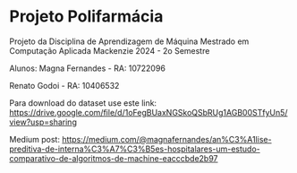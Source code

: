 # Projeto Polifarmácia
Projeto da Disciplina de Aprendizagem de Máquina
Mestrado em Computação Aplicada Mackenzie 
2024 - 2o Semestre

Alunos:
Magna Fernandes - RA: 10722096 <p>
Renato Godoi - RA: 10406532

Para download do dataset use este link: https://drive.google.com/file/d/1oFegBUaxNGSkoQSbRUg1AGB00STfyUn5/view?usp=sharing 

Medium post: https://medium.com/@magnafernandes/an%C3%A1lise-preditiva-de-interna%C3%A7%C3%B5es-hospitalares-um-estudo-comparativo-de-algoritmos-de-machine-eacccbde2b97
